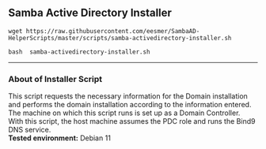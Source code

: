 ## Samba Active Directory Installer


```
wget https://raw.githubusercontent.com/eesmer/SambaAD-HelperScripts/master/scripts/samba-activedirectory-installer.sh
```
```
bash  samba-activedirectory-installer.sh
```

---

### About of Installer Script
This script requests the necessary information for the Domain installation and performs the domain installation according to the information entered. <br>
The machine on which this script runs is set up as a Domain Controller. <br> 
With this script, the host machine assumes the PDC role and runs the Bind9 DNS service. <br>
**Tested environment:** Debian 11

